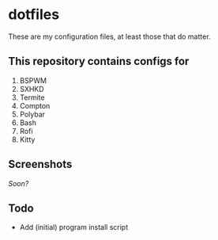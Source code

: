 # dotfiles

These are my configuration files, at least those that do matter.

## This repository contains configs for

1. BSPWM
2. SXHKD
3. Termite
4. Compton
5. Polybar
6. Bash
7. Rofi
8. Kitty

## Screenshots

_Soon?_

## Todo

- Add (initial) program install script

